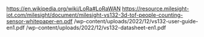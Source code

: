 https://en.wikipedia.org/wiki/LoRa#LoRaWAN
https://resource.milesight-iot.com/milesight/document/milesight-vs132-3d-tof-people-counting-sensor-whitepaper-en.pdf
/wp-content/uploads/2022/12/vs132-user-guide-en1.pdf
/wp-content/uploads/2022/12/vs132-datasheet-en1.pdf
